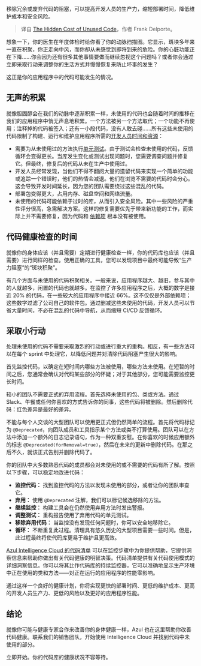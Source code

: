 
<!--
title: 未使用的代码的隐藏成本
cover: https://cdn.thenewstack.io/media/2024/11/ed293088-xray.jpg
-->

移除冗余或废弃代码的阻塞，可以提高开发人员的生产力，缩短部署时间，降低维护成本和安全风险。

> 译自 [The Hidden Cost of Unused Code](https://thenewstack.io/the-hidden-cost-of-unused-code/)，作者 Frank Delporte。

想象一下，你的医生在年度体检时给你看了你的动脉扫描图。它显示，斑块多年来一直在积聚，你正走向中风，而你却从未感觉到即将到来的危险。你的心脏功能正在下降……你会因为还有很多其他事情要做而继续忽视这个问题吗？或者你会通过立即采取行动来调整你的生活方式并慢慢恢复来防止坏事的发生？

这正是你的应用程序中的代码可能发生的情况。

## 无声的积累

就像胆固醇会在我们的动脉中逐渐积累一样，未使用的代码也会随着时间的推移在我们的应用程序中悄无声息地积累。一个方法被另一个方法取代；一个功能不再使用；注释掉的代码被签入；还有一小段代码，没有人敢去碰……所有这些未使用的代码限制了构建、运行和维护应用程序所需的[开发人员时间和资源](https://thenewstack.io/its-time-to-build-some-empathy-for-developers/)：

- 需要为从未使用过的方法执行[单元测试](https://thenewstack.io/expedia-3-tips-for-more-effective-unit-testing/)。由于测试会检查未使用的代码，反馈循环会变得更长。当库发生变化或测试出现问题时，您需要调查问题并修复它。但最终，修复后的代码从未在生产中使用过。
- 开发人员经常发现，当他们不得不翻阅大量的遗留代码来实现一个简单的功能或追踪一个错误时，他们的热情会减退。他们在浏览不需要的代码时会分心。这会导致开发时间延长，因为您的团队需要绕过这些混乱的代码。
- 部署包变得更大，占用内存、磁盘空间和网络流量。
- 未使用的代码可能依赖于过时的库，从而引入安全风险。其中一些风险的严重性评分很高，急需解决方案。这样的修复需要优先于带来新功能的工作，而实际上并不需要修复，因为代码和 [依赖项](https://thenewstack.io/to-reduce-tech-debt-eliminate-dependencies-and-refactoring/) 根本没有被使用。


## 代码健康检查的时间

就像你的身体应该（并且需要）定期进行健康检查一样，你的代码库也应该（并且需要）进行同样的检查。使用正确的工具，您可以发现项目中最终可能导致“生产力阻塞”的“斑块积聚”。

有几个方面与未使用的代码积聚相关。一般来说，应用程序越大、越旧，参与其中的人就越多，闲置的代码也就越多。在监控了许多应用程序之后，大概的数字是接近 20% 的代码，在一些较大的应用程序中接近 66%。这不仅仅是外部依赖项；这些数字过滤了公司自己的软件包。通过删减这些未使用的代码，开发人员可以节省大量时间，不必在混乱的代码中导航，从而缩短 CI/CD 反馈循环。

## 采取小行动

处理未使用的代码不需要采取激烈的行动或进行重大的重构。相反，有一些方法可以在每个 sprint 中处理它，以降低问题并对清除代码阻塞产生很大的影响。

首先监控代码，以确定在短时间内哪些方法被使用，哪些方法未使用。在短暂的时间之后，您通常会确认对代码某些部分的怀疑；对于其他部分，您可能需要监控更长时间。

较小的团队不需要正式的弃用流程。首先选择未使用的包、类或方法。通过 Slack、午餐或任何你喜欢的方式告诉你的同事，这些代码将被删除。然后删除代码：红色差异是最好的差异。

不能与每个人交谈的大型团队可以使用更正式但仍然简单的流程。首先将代码标记为 `@Deprecated`，向团队成员和工具指示某个方法或类不打算使用。团队可以在方法中添加一个额外的日志记录语句，作为一种双重安慰。在你喜欢的时候应用额外的标志 `@Deprecated(forRemoval=true)`，然后在未来的更新中删除代码。在那之后不久，就该正式告别并删除代码了。

你的团队中大多数熟悉代码的成员都会对未使用的或不需要的代码有所了解。按照以下步骤，可以稳定地改进代码：

- **监控代码：** 找到监控代码的方法以发现未使用的部分，或者让你的团队审查它。
- **弃用：** 使用 `@Deprecated` 注解，我们可以标记候选移除的方法。
- **继续监控：** 构建工具会在仍然使用弃用方法时发出警报。
- **调整测试：** 重构报告使用了弃用代码的单元测试。
- **移除弃用代码：** 当监控没有发现任何问题时，你可以安全地移除它。
- **循环：** 不断重复此过程。清理具有悠久历史的大型项目需要一些时间。但是，此过程最终将使代码库更易于维护且更高效。

[Azul Intelligence Cloud 的代码清单](https://www.azul.com/products/intelligence-cloud/) 可以在监控步骤中为你提供帮助，它提供洞察信息来帮助你做出有关代码健康的明智决策。代码清单提供有关代码使用模式的详细洞察信息。你可以将其比作代码库的持续监控器，它可以准确地显示生产环境中正在使用的类和方法——对正在运行的应用程序的性能零影响。

通过这样一个良好的健康计划，你将实现更快的部署时间、更低的维护成本、更高的开发人员生产力、更低的风险以及更好的应用程序性能。

## 结论

就像你可能与健康专家合作来改善你的身体健康一样，Azul 也在这里帮助你改善代码健康。联系我们的销售团队，开始使用 Intelligence Cloud 并找到代码中未使用的部分。

立即开始。你的代码库的健康状况不容等待。
